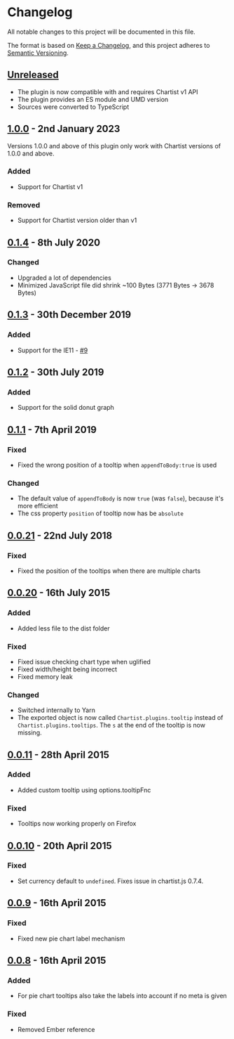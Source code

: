 # Changelog

All notable changes to this project will be documented in this file.

The format is based on [Keep a Changelog](https://keepachangelog.com/en/1.0.0/),
and this project adheres to [Semantic Versioning](https://semver.org/spec/v2.0.0.html).

## [Unreleased]

* The plugin is now compatible with and requires Chartist v1 API
* The plugin provides an ES module and UMD version
* Sources were converted to TypeScript

## [1.0.0] - 2nd January 2023

Versions 1.0.0 and above of this plugin only work with Chartist versions of 1.0.0 and above.

### Added 
- Support for Chartist v1

### Removed 
- Support for Chartist version older than v1

## [0.1.4] - 8th July 2020

### Changed
- Upgraded a lot of dependencies
- Minimized JavaScript file did shrink ~100 Bytes (3771 Bytes -> 3678 Bytes)

## [0.1.3] - 30th December 2019

### Added
- Support for the IE11 - [#9](https://github.com/LukBukkit/chartist-plugin-tooltip/pull/9) 

## [0.1.2] - 30th July 2019

### Added
- Support for the solid donut graph

## [0.1.1] - 7th April 2019

### Fixed
- Fixed the wrong position of a tooltip when `appendToBody:true` is used

### Changed
- The default value of `appendToBody` is now `true` (was `false`), because it's more efficient
- The css property `position` of tooltip now has be `absolute`

## [0.0.21] - 22nd July 2018

### Fixed
- Fixed the position of the tooltips when there are multiple charts

## [0.0.20] - 16th July 2015

### Added
- Added less file to the dist folder

### Fixed
- Fixed issue checking chart type when uglified
- Fixed width/height being incorrect
- Fixed memory leak

### Changed
- Switched internally to Yarn
- The exported object is now called `Chartist.plugins.tooltip` instead of `Chartist.plugins.tooltips`. 
The `s` at the end of the tooltip is now missing.

## [0.0.11] - 28th April 2015

### Added
- Added custom tooltip using options.tooltipFnc

### Fixed
- Tooltips now working properly on Firefox

## [0.0.10] - 20th April 2015

### Fixed
- Set currency default to `undefined`. Fixes issue in chartist.js 0.7.4.

## [0.0.9] - 16th April 2015

### Fixed
- Fixed new pie chart label mechanism

## [0.0.8] - 16th April 2015

### Added
- For pie chart tooltips also take the labels into account if no meta is given

### Fixed
- Removed Ember reference

[unreleased]: https://github.com/LukBukkit/chartist-plugin-tooltip/compare/v1.0.0...HEAD
[1.0.0]: https://github.com/LukBukkit/chartist-plugin-tooltip/compare/v0.1.4...v1.0.0
[0.1.4]: https://github.com/LukBukkit/chartist-plugin-tooltip/compare/v0.1.3...v0.1.4
[0.1.3]: https://github.com/LukBukkit/chartist-plugin-tooltip/compare/v0.1.2...v0.1.3
[0.1.2]: https://github.com/LukBukkit/chartist-plugin-tooltip/compare/v0.1.1...v0.1.2
[0.1.1]: https://github.com/LukBukkit/chartist-plugin-tooltip/compare/v0.0.21...v0.1.1
[0.0.21]: https://github.com/LukBukkit/chartist-plugin-tooltip/compare/v0.0.20...v0.0.21
[0.0.20]: https://github.com/LukBukkit/chartist-plugin-tooltip/compare/v0.0.11...v0.0.20
[0.0.11]: https://github.com/LukBukkit/chartist-plugin-tooltip/compare/v0.0.10...v0.0.11
[0.0.10]: https://github.com/LukBukkit/chartist-plugin-tooltip/compare/v0.0.9...v0.0.10
[0.0.9]: https://github.com/LukBukkit/chartist-plugin-tooltip/compare/v0.0.8...v0.0.9
[0.0.8]: https://github.com/LukBukkit/chartist-plugin-tooltip/releases/tag/v0.0.8
